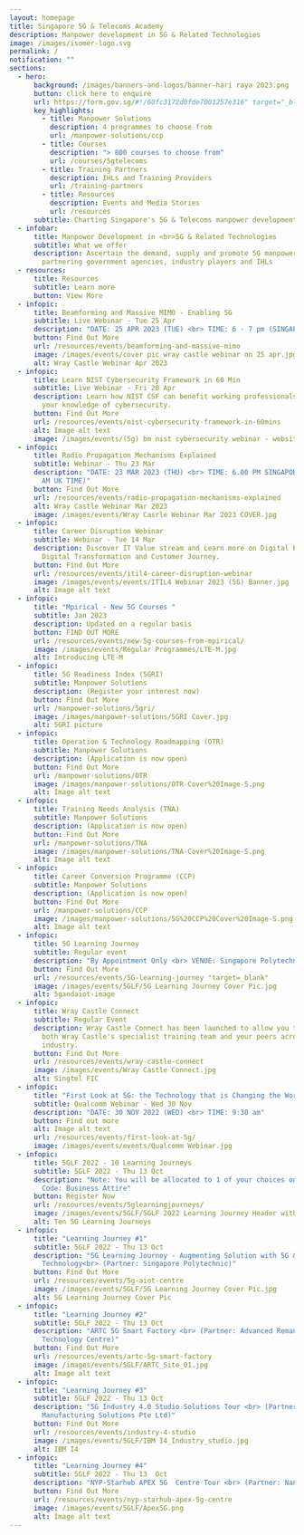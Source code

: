 ```yaml
---
layout: homepage
title: Singapore 5G & Telecoms Academy
description: Manpower development in 5G & Related Technologies
image: /images/isomer-logo.svg
permalink: /
notification: ""
sections:
  - hero:
      background: /images/banners-and-logos/banner-hari raya 2023.png
      button: click here to enquire
      url: https://form.gov.sg/#!/60fc3172d0fde7001257e316" target="_blank
      key_highlights:
        - title: Manpower Solutions
          description: 4 programmes to choose from
          url: /manpower-solutions/ccp
        - title: Courses
          description: "> 800 courses to choose from"
          url: /courses/5gtelecoms
        - title: Training Partners
          description: IHLs and Training Providers
          url: /training-partners
        - title: Resources
          description: Events and Media Stories
          url: /resources
      subtitle: Charting Singapore's 5G & Telecoms manpower development with you
  - infobar:
      title: Manpower Development in <br>5G & Related Technologies
      subtitle: What we offer
      description: Ascertain the demand, supply and promote 5G manpower development by
        partnering government agencies, industry players and IHLs
  - resources:
      title: Resources
      subtitle: Learn more
      button: View More
  - infopic:
      title: Beamforming and Massive MIMO - Enabling 5G
      subtitle: Live Webinar - Tue 25 Apr
      description: "DATE: 25 APR 2023 (TUE) <br> TIME: 6 - 7 pm (SINGAPORE Time)"
      button: Find Out More
      url: /resources/events/beamforming-and-massive-mimo
      image: /images/events/cover pic_wray castle webinar on 25 apr.jpg
      alt: Wray Castle Webinar Apr 2023
  - infopic:
      title: Learn NIST Cybersecurity Framework in 60 Min
      subtitle: Live Webinar - Fri 28 Apr
      description: Learn how NIST CSF can benefit working professionals by enhancing
        your knowledge of cybersecurity.
      button: Find Out More
      url: /resources/events/nist-cybersecurity-framework-in-60mins
      alt: Image alt text
      image: /images/events/(5g) bm nist cybersecurity webinar - website cover pic.jpg
  - infopic:
      title: Radio Propagation Mechanisms Explained
      subtitle: Webinar - Thu 23 Mar
      description: "DATE: 23 MAR 2023 (THU) <br> TIME: 6.00 PM SINGAPORE TIME (10.00
        AM UK TIME)"
      button: Find Out More
      url: /resources/events/radio-propagation-mechanisms-explained
      alt: Wray Castle Webinar Mar 2023
      image: /images/events/Wray Casrle Webinar Mar 2023 COVER.jpg
  - infopic:
      title: Career Disruption Webinar
      subtitle: Webinar - Tue 14 Mar
      description: Discover IT Value stream and Learn more on Digital Products,
        Digital Transformation and Customer Journey.
      button: Find Out More
      url: /resources/events/itil4-career-disruption-webinar
      image: /images/events/events/ITIL4 Webinar 2023 (5G) Banner.jpg
      alt: Image alt text
  - infopic:
      title: "Mpirical - New 5G Courses "
      subtitle: Jan 2023
      description: Updated on a regular basis
      button: FIND OUT MORE
      url: /resources/events/new-5g-courses-from-mpirical/
      image: /images/events/Regular Programmes/LTE-M.jpg
      alt: Introducing LTE-M
  - infopic:
      title: 5G Readiness Index (5GRI)
      subtitle: Manpower Solutions
      description: (Register your interest now)
      button: Find Out More
      url: /manpower-solutions/5gri/
      image: /images/manpower-solutions/5GRI Cover.jpg
      alt: 5GRI picture
  - infopic:
      title: Operation & Technology Roadmapping (OTR)
      subtitle: Manpower Solutions
      description: (Application is now open)
      button: Find Out More
      url: /manpower-solutions/OTR
      image: /images/manpower-solutions/OTR-Cover%20Image-S.png
      alt: Image alt text
  - infopic:
      title: Training Needs Analysis (TNA)
      subtitle: Manpower Solutions
      description: (Application is now open)
      button: Find Out More
      url: /manpower-solutions/TNA
      image: /images/manpower-solutions/TNA-Cover%20Image-S.png
      alt: Image alt text
  - infopic:
      title: Career Conversion Programme (CCP)
      subtitle: Manpower Solutions
      description: (Application is now open)
      button: Find Out More
      url: /manpower-solutions/CCP
      image: /images/manpower-solutions/5G%20CCP%20Cover%20Image-S.png
      alt: Image alt text
  - infopic:
      title: 5G Learning Journey
      subtitle: Regular event
      description: "By Appointment Only <br> VENUE: Singapore Polytechnic"
      button: Find Out More
      url: /resources/events/5G-learning-journey "target=_blank"
      image: /images/events/5GLF/5G Learning Journey Cover Pic.jpg
      alt: 5gandaiot-image
  - infopic:
      title: Wray Castle Connect
      subtitle: Regular Event
      description: Wray Castle Connect has been launched to allow you to network with
        both Wray Castle's specialist training team and your peers across the
        industry.
      button: Find Out More
      url: /resources/events/wray-castle-connect
      image: /images/events/Wray Castle Connect.jpg
      alt: Singtel FIC
  - infopic:
      title: "First Look at 5G: the Technology that is Changing the World"
      subtitle: Qualcomm Webinar - Wed 30 Nov
      description: "DATE: 30 NOV 2022 (WED) <br> TIME: 9:30 am"
      button: Find out more
      alt: Image alt text
      url: /resources/events/first-look-at-5g/
      image: /images/events/events/Qualcomm Webinar.jpg
  - infopic:
      title: 5GLF 2022 - 10 Learning Journeys
      subtitle: 5GLF 2022 - Thu 13 Oct
      description: "Note: You will be allocated to 1 of your choices only. <br> Dress
        Code: Business Attire"
      button: Register Now
      url: /resources/events/5glearningjourneys/
      image: /images/events/5GLF/5GLF 2022 Learning Journey Header with Date.jpg
      alt: Ten 5G Learning Journeys
  - infopic:
      title: "Learning Journey #1"
      subtitle: 5GLF 2022 - Thu 13 Oct
      description: "5G Learning Journey - Augmenting Solution with 5G & AIoT
        Technology<br> (Partner: Singapore Polytechnic)"
      button: Find Out More
      url: /resources/events/5g-aiot-centre
      image: /images/events/5GLF/5G Learning Journey Cover Pic.jpg
      alt: 5G Learning Journey Cover Pic
  - infopic:
      title: "Learning Journey #2"
      subtitle: 5GLF 2022 - Thu 13 Oct
      description: "ARTC 5G Smart Factory <br> (Partner: Advanced Remanufacturing and
        Technology Centre)"
      button: Find Out More
      url: /resources/events/artc-5g-smart-factory
      image: /images/events/5GLF/ARTC_Site_01.jpg
      alt: Image alt text
  - infopic:
      title: "Learning Journey #3"
      subtitle: 5GLF 2022 - Thu 13 Oct
      description: "5G Industry 4.0 Studio Solutions Tour <br> (Partner: IBM
        Manufacturing Solutions Pte Ltd)"
      button: Find Out More
      url: /resources/events/industry-4-studio
      image: /images/events/5GLF/IBM I4_Industry_studio.jpg
      alt: IBM I4
  - infopic:
      title: "Learning Journey #4"
      subtitle: 5GLF 2022 - Thu 13  Oct
      description: "NYP-Starhub APEX 5G  Centre Tour <br> (Partner: Nanyang Polytechnic)"
      button: Find Out More
      url: /resources/events/nyp-starhub-apex-5g-centre
      image: /images/events/5GLF/Apex5G.png
      alt: Image alt text
---
```

